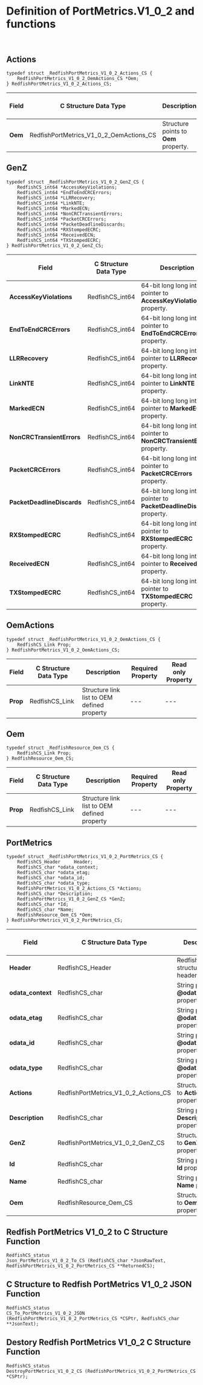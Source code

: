 # Definition of PortMetrics.V1_0_2 and functions<br><br>

## Actions
    typedef struct _RedfishPortMetrics_V1_0_2_Actions_CS {
        RedfishPortMetrics_V1_0_2_OemActions_CS *Oem;
    } RedfishPortMetrics_V1_0_2_Actions_CS;

|Field |C Structure Data Type|Description |Required Property|Read only Property
| ---  | --- | --- | --- | ---
|**Oem**|RedfishPortMetrics_V1_0_2_OemActions_CS| Structure points to **Oem** property.| No| No


## GenZ
    typedef struct _RedfishPortMetrics_V1_0_2_GenZ_CS {
        RedfishCS_int64 *AccessKeyViolations;
        RedfishCS_int64 *EndToEndCRCErrors;
        RedfishCS_int64 *LLRRecovery;
        RedfishCS_int64 *LinkNTE;
        RedfishCS_int64 *MarkedECN;
        RedfishCS_int64 *NonCRCTransientErrors;
        RedfishCS_int64 *PacketCRCErrors;
        RedfishCS_int64 *PacketDeadlineDiscards;
        RedfishCS_int64 *RXStompedECRC;
        RedfishCS_int64 *ReceivedECN;
        RedfishCS_int64 *TXStompedECRC;
    } RedfishPortMetrics_V1_0_2_GenZ_CS;

|Field |C Structure Data Type|Description |Required Property|Read only Property
| ---  | --- | --- | --- | ---
|**AccessKeyViolations**|RedfishCS_int64| 64-bit long long interger pointer to **AccessKeyViolations** property.| No| Yes
|**EndToEndCRCErrors**|RedfishCS_int64| 64-bit long long interger pointer to **EndToEndCRCErrors** property.| No| Yes
|**LLRRecovery**|RedfishCS_int64| 64-bit long long interger pointer to **LLRRecovery** property.| No| Yes
|**LinkNTE**|RedfishCS_int64| 64-bit long long interger pointer to **LinkNTE** property.| No| Yes
|**MarkedECN**|RedfishCS_int64| 64-bit long long interger pointer to **MarkedECN** property.| No| Yes
|**NonCRCTransientErrors**|RedfishCS_int64| 64-bit long long interger pointer to **NonCRCTransientErrors** property.| No| Yes
|**PacketCRCErrors**|RedfishCS_int64| 64-bit long long interger pointer to **PacketCRCErrors** property.| No| Yes
|**PacketDeadlineDiscards**|RedfishCS_int64| 64-bit long long interger pointer to **PacketDeadlineDiscards** property.| No| Yes
|**RXStompedECRC**|RedfishCS_int64| 64-bit long long interger pointer to **RXStompedECRC** property.| No| Yes
|**ReceivedECN**|RedfishCS_int64| 64-bit long long interger pointer to **ReceivedECN** property.| No| Yes
|**TXStompedECRC**|RedfishCS_int64| 64-bit long long interger pointer to **TXStompedECRC** property.| No| Yes


## OemActions
    typedef struct _RedfishPortMetrics_V1_0_2_OemActions_CS {
        RedfishCS_Link Prop;
    } RedfishPortMetrics_V1_0_2_OemActions_CS;

|Field |C Structure Data Type|Description |Required Property|Read only Property
| ---  | --- | --- | --- | ---
|**Prop**|RedfishCS_Link| Structure link list to OEM defined property| ---| ---


## Oem
    typedef struct _RedfishResource_Oem_CS {
        RedfishCS_Link Prop;
    } RedfishResource_Oem_CS;

|Field |C Structure Data Type|Description |Required Property|Read only Property
| ---  | --- | --- | --- | ---
|**Prop**|RedfishCS_Link| Structure link list to OEM defined property| ---| ---


## PortMetrics
    typedef struct _RedfishPortMetrics_V1_0_2_PortMetrics_CS {
        RedfishCS_Header     Header;
        RedfishCS_char *odata_context;
        RedfishCS_char *odata_etag;
        RedfishCS_char *odata_id;
        RedfishCS_char *odata_type;
        RedfishPortMetrics_V1_0_2_Actions_CS *Actions;
        RedfishCS_char *Description;
        RedfishPortMetrics_V1_0_2_GenZ_CS *GenZ;
        RedfishCS_char *Id;
        RedfishCS_char *Name;
        RedfishResource_Oem_CS *Oem;
    } RedfishPortMetrics_V1_0_2_PortMetrics_CS;

|Field |C Structure Data Type|Description |Required Property|Read only Property
| ---  | --- | --- | --- | ---
|**Header**|RedfishCS_Header|Redfish C structure header|---|---
|**odata_context**|RedfishCS_char| String pointer to **@odata.context** property.| No| No
|**odata_etag**|RedfishCS_char| String pointer to **@odata.etag** property.| No| No
|**odata_id**|RedfishCS_char| String pointer to **@odata.id** property.| Yes| No
|**odata_type**|RedfishCS_char| String pointer to **@odata.type** property.| Yes| No
|**Actions**|RedfishPortMetrics_V1_0_2_Actions_CS| Structure points to **Actions** property.| No| No
|**Description**|RedfishCS_char| String pointer to **Description** property.| No| Yes
|**GenZ**|RedfishPortMetrics_V1_0_2_GenZ_CS| Structure points to **GenZ** property.| No| No
|**Id**|RedfishCS_char| String pointer to **Id** property.| Yes| Yes
|**Name**|RedfishCS_char| String pointer to **Name** property.| Yes| Yes
|**Oem**|RedfishResource_Oem_CS| Structure points to **Oem** property.| No| No
## Redfish PortMetrics V1_0_2 to C Structure Function
    RedfishCS_status
    Json_PortMetrics_V1_0_2_To_CS (RedfishCS_char *JsonRawText, RedfishPortMetrics_V1_0_2_PortMetrics_CS **ReturnedCS);

## C Structure to Redfish PortMetrics V1_0_2 JSON Function
    RedfishCS_status
    CS_To_PortMetrics_V1_0_2_JSON (RedfishPortMetrics_V1_0_2_PortMetrics_CS *CSPtr, RedfishCS_char **JsonText);

## Destory Redfish PortMetrics V1_0_2 C Structure Function
    RedfishCS_status
    DestroyPortMetrics_V1_0_2_CS (RedfishPortMetrics_V1_0_2_PortMetrics_CS *CSPtr);

